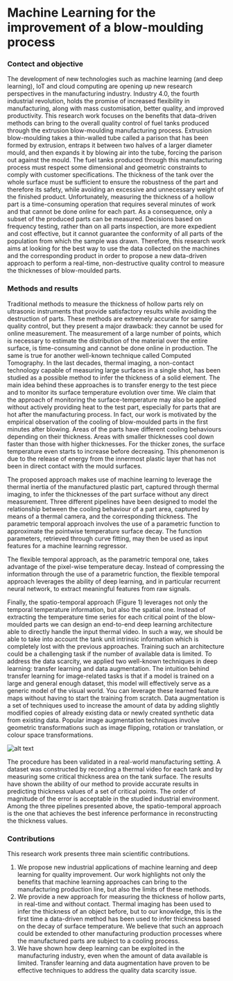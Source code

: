 # Machine Learning for the improvement of a blow-moulding process

### Contect and objective

The development of new technologies such as machine learning (and deep learning), IoT and cloud computing are opening up new research perspectives in the manufacturing industry. Industry 4.0, the fourth industrial revolution, holds the promise of increased flexibility in manufacturing, along with mass customisation, better quality, and improved productivity. This research work focuses on the benefits that data-driven methods can bring to the overall quality control of fuel tanks produced through the extrusion blow-moulding manufacturing process. Extrusion blow-moulding takes a thin-walled tube called a parison that has been formed by extrusion, entraps it between two halves of a larger diameter mould, and then expands it by blowing air into the tube, forcing the parison out against the mould. The fuel tanks produced through this manufacturing process must respect some dimensional and geometric constraints to comply with customer specifications. The thickness of the tank over the whole surface must be sufficient to ensure the robustness of the part and therefore its safety, while avoiding an excessive and unnecessary weight of the finished product. Unfortunately, measuring the thickness of a hollow part is a time-consuming operation that requires several minutes of work and that cannot be done online for each part. As a consequence, only a subset of the produced parts can be measured. Decisions based on frequency testing, rather than on all parts inspection, are more expedient and cost effective, but it cannot guarantee the conformity of all parts of the population from which the sample was drawn. Therefore, this research work aims at looking for the best way to use the data collected on the machines and the corresponding product in order to propose a new data-driven approach to perform a real-time, non-destructive quality control to measure the thicknesses of blow-moulded parts.

### Methods and results

Traditional methods to measure the thickness of hollow parts rely on ultrasonic instruments that provide satisfactory results while avoiding the destruction of parts. These methods are extremely accurate for sample quality control, but they present a major drawback: they cannot be used for online measurement. The measurement of a large number of points, which is necessary to estimate the distribution of the material over the entire surface, is time-consuming and cannot be done online in production. The same is true for another well-known technique called Computed Tomography. In the last decades, thermal imaging, a non-contact technology capable of measuring large surfaces in a single shot, has been studied as a possible method to infer the thickness of a solid element. The main idea behind these approaches is to transfer energy to the test piece and to monitor its surface temperature evolution over time. We claim that the approach of monitoring the surface-temperature may also be applied without actively providing heat to the test part, especially for parts that are hot after the manufacturing process. In fact, our work is motivated by the empirical observation of the cooling of blow-moulded parts in the first minutes after blowing. Areas of the parts have different cooling behaviours depending on their thickness. Areas with smaller thicknesses cool down faster than those with higher thicknesses. For the thicker zones, the surface temperature even starts to increase before decreasing. This phenomenon is due to the release of energy from the innermost plastic layer that has not been in direct contact with the mould surfaces.

The proposed approach makes use of machine learning to leverage the thermal inertia of the manufactured plastic part, captured through thermal imaging, to infer the thicknesses of the part surface without any direct measurement. 
Three different pipelines have been designed to model the relationship between the cooling behaviour of a part area, captured by means of a thermal camera, and the corresponding thickness. 
The parametric temporal approach involves the use of a parametric function to approximate the pointwise temperature surface decay. The function parameters, retrieved through curve fitting, may then be used as input features for a machine learning regressor.

The flexible temporal approach, as the parametric temporal one, takes advantage of the pixel-wise temperature decay. Instead of compressing the information through the use of a parametric function, the flexible temporal approach leverages the ability of deep learning, and in particular recurrent neural network, to extract meaningful features from raw signals.

Finally, the spatio-temporal approach (Figure 1) leverages not only the temporal temperature information, but also the spatial one. Instead of extracting the temperature time series for each critical point of the blow-moulded parts we can design an end-to-end deep learning architecture able to directly handle the input thermal video. In such a way, we should be able to take into account the tank unit intrinsic information which is completely lost with the previous approaches. Training such an architecture could be a challenging task if the number of available data is limited. To address the data scarcity, we applied two well-known techniques in deep learning: transfer learning and data augmentation. The intuition behind transfer learning for image-related tasks is that if a model is trained on a large and general enough dataset, this model will effectively serve as a generic model of the visual world. You can leverage these learned feature maps without having to start the training from scratch. Data augmentation is a set of techniques used to increase the amount of data by adding slightly modified copies of already existing data or newly created synthetic data from existing data. Popular image augmentation techniques involve geometric transformations such as image flipping, rotation or translation, or colour space transformations.

![alt text](https://github.com/FiloCara/PhD_Thesis/blob/main/images/chapter_4/Spatio-Temporal.png)

The procedure has been validated in a real-world manufacturing setting. A dataset was constructed by recording a thermal video for each tank and by measuring some critical thickness area on the tank surface. 
The results have shown the ability of our method to provide accurate results in predicting thickness values of a set of critical points. The order of magnitude of the error is acceptable in the studied industrial environment. Among the three pipelines presented above, the spatio-temporal approach is the one that achieves the best inference performance in reconstructing the thickness values.

### Contributions

This research work presents three main scientific contributions.
1.	We propose new industrial applications of machine learning and deep learning for quality improvement. Our work highlights not only the benefits that machine learning approaches can bring to the manufacturing production line, but also the limits of these methods.
2.	We provide a new approach for measuring the thickness of hollow parts, in real-time and without contact. Thermal imaging has been used to infer the thickness of an object before, but to our knowledge, this is the first time a data-driven method has been used to infer thickness based on the decay of surface temperature. We believe that such an approach could be extended to other manufacturing production processes where the manufactured parts are subject to a cooling process.    
3.	We have shown how deep learning can be exploited in the manufacturing industry, even when the amount of data available is limited. Transfer learning and data augmentation have proven to be effective techniques to address the quality data scarcity issue.





